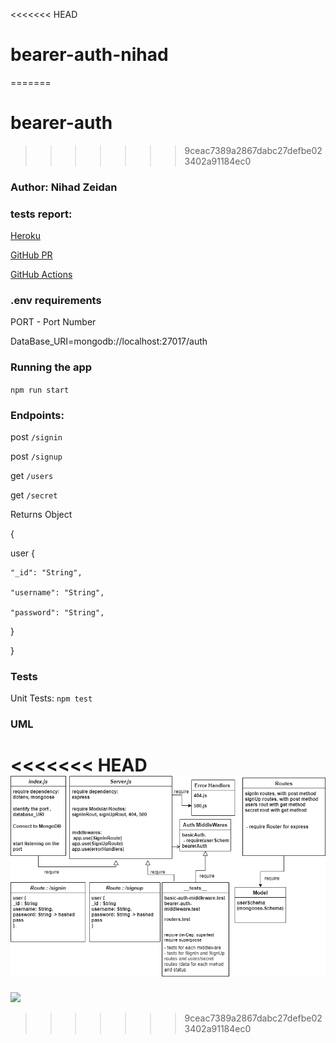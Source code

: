 <<<<<<< HEAD
# bearer-auth-nihad

=======
# bearer-auth
>>>>>>> 9ceac7389a2867dabc27defbe023402a91184ec0

### Author: Nihad Zeidan


### tests report:

[Heroku](https://nihad-bearer-auth.herokuapp.com/)


[GitHub PR](https://github.com/NihadZeidan/bearer-auth-nihad/pull/1)


[GitHub Actions](https://github.com/NihadZeidan/bearer-auth-nihad/actions)

### .env requirements

PORT - Port Number

DataBase_URI=mongodb://localhost:27017/auth


### Running the app
`npm run start`


### Endpoints: 

post `/signin`

post `/signup`

get `/users`

get `/secret`


Returns Object

{

  user {

    "_id": "String",

    "username": "String",

    "password": "String",

  }
  
}


### Tests
Unit Tests: `npm test`



### UML

<<<<<<< HEAD
![](./assets/bearer-auth.png)
=======
![](./node_modules/bearer-auth.png)
>>>>>>> 9ceac7389a2867dabc27defbe023402a91184ec0
